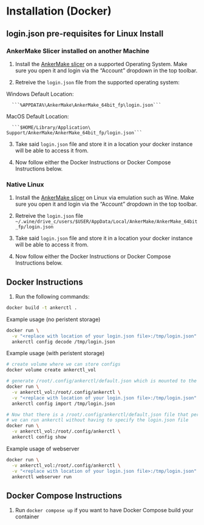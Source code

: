 # Installation (Docker)

## login.json pre-requisites for Linux Install

### AnkerMake Slicer installed on another Machine

1. Install the [AnkerMake slicer](https://www.ankermake.com/software) on a supported Operating System.  Make sure you open it and login via the “Account” dropdown in the top toolbar.

2. Retreive the ```login.json``` file from the supported operating system:

  Windows Default Location:
   
      ```%APPDATA%\AnkerMake\AnkerMake_64bit_fp\login.json```
   
  MacOS Default Location:
   
      ```$HOME/Library/Application\ Support/AnkerMake/AnkerMake_64bit_fp/login.json```

3. Take said ```login.json``` file and store it in a location your docker instance will be able to access it from.

4. Now follow either the Docker Instructions or Docker Compose Instructions below.

### Native Linux

1. Install the [AnkerMake slicer](https://www.ankermake.com/software) on Linux via emulation such as Wine.  Make sure you open it and login via the “Account” dropdown in the top toolbar.
   
2. Retreive the ```login.json``` file ```~/.wine/drive_c/users/$USER/AppData/Local/AnkerMake/AnkerMake_64bit_fp/login.json```

3. Take said ```login.json``` file and store it in a location your docker instance will be able to access it from.

4. Now follow either the Docker Instructions or Docker Compose Instructions below.

## Docker Instructions

1. Run the following commands:

```sh
docker build -t ankerctl .
```

Example usage (no peristent storage)
```bash
docker run \
  -v "<replace with location of your login.json file>:/tmp/login.json" \
  ankerctl config decode /tmp/login.json
```

Example usage (with peristent storage)
```bash
# create volume where we can store configs
docker volume create ankerctl_vol

# generate /root/.config/ankerctl/default.json which is mounted to the docker volume
docker run \
  -v ankerctl_vol:/root/.config/ankerctl \
  -v "<replace with location of your login.json file>:/tmp/login.json" \
  ankerctl config import /tmp/login.json

# Now that there is a /root/.config/ankerctl/default.json file that persists in the docker volume
# we can run ankerctl without having to specify the login.json file
docker run \
  -v ankerctl_vol:/root/.config/ankerctl \
  ankerctl config show
```
Example usage of webserver
```sh
docker run \
  -v ankerctl_vol:/root/.config/ankerctl \
  -v "<replace with location of your login.json file>:/tmp/login.json" \
  ankerctl webserver run
```
## Docker Compose Instructions
1. Run ```docker compose up``` if you want to have Docker Compose build your container
